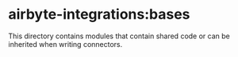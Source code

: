 # airbyte-integrations:bases

This directory contains modules that contain shared code or can be inherited when writing connectors.
